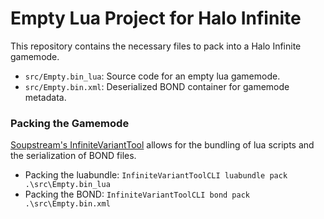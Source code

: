 # Empty Lua Project for Halo Infinite

This repository contains the necessary files to pack into a Halo Infinite gamemode. 
- `src/Empty.bin_lua`: Source code for an empty lua gamemode.
- `src/Empty.bin.xml`: Deserialized BOND container for gamemode metadata.

### Packing the Gamemode

[Soupstream's InfiniteVariantTool](https://github.com/soupstream/InfiniteVariantTool/releases/latest) allows for the bundling of lua scripts and the serialization of BOND files. 
- Packing the luabundle: `InfiniteVariantToolCLI luabundle pack .\src\Empty.bin_lua`
- Packing the BOND: `InfiniteVariantToolCLI bond pack .\src\Empty.bin.xml`